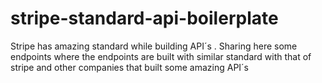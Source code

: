 # stripe-standard-api-boilerplate
Stripe has  amazing standard while building API´s . Sharing here  some endpoints where the endpoints are built with similar standard with that of stripe and other companies that built some amazing API´s
